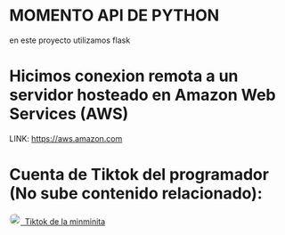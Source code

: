 # MOMENTO API DE PYTHON

en este proyecto utilizamos flask

# Hicimos conexion remota a un servidor hosteado en Amazon Web Services (AWS)

LINK: https://aws.amazon.com

# Cuenta de Tiktok del programador (No sube contenido relacionado): 
<a href="https://www.tiktok.com/@minminaburrida"><img style="border-radius:10px" src="https://user-images.githubusercontent.com/85806077/235405476-4d2b1727-29ff-4380-a5d0-44eab512a03d.png" alt="TikTok de la minmin XD" width="20" />&nbsp; Tiktok de la minminita</a>




